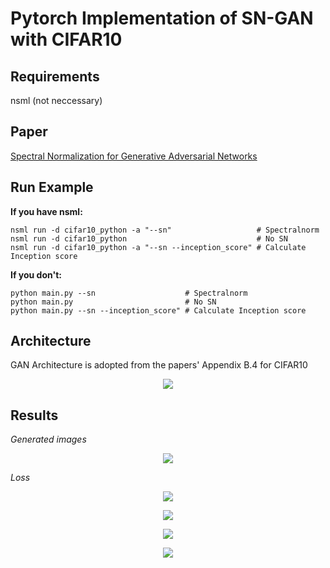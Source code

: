# Pytorch Implementation of SN-GAN with CIFAR10

## Requirements
nsml (not neccessary)

## Paper
[Spectral Normalization for Generative Adversarial Networks](https://openreview.net/pdf?id=B1QRgziT-)

## Run Example
**If you have nsml:**
```{python}
nsml run -d cifar10_python -a "--sn"                   # Spectralnorm
nsml run -d cifar10_python                             # No SN
nsml run -d cifar10_python -a "--sn --inception_score" # Calculate Inception score
```
**If you don't:**
```{python}
python main.py --sn                    # Spectralnorm
python main.py                         # No SN
python main.py --sn --inception_score" # Calculate Inception score
```

## Architecture

GAN Architecture is adopted from the papers' Appendix B.4 for CIFAR10
<p align="center">
  <img src="./assets/architecture.png">
</p>

## Results

*Generated images*
<p align="center">
  <img src="./assets/gen_example.png">
</p>

*Loss*
<p align="center">
  <img src="./assets/g_loss.png">
</p>
<p align="center">
  <img src="./assets/d_loss.png">
</p>
<p align="center">
  <img src="./assets/d_loss_fake.png">
</p>
<p align="center">
  <img src="./assets/d_loss_real.png">
</p>


